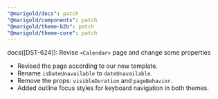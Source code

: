 ```yaml
---
"@marigold/docs": patch
"@marigold/components": patch
"@marigold/theme-b2b": patch
"@marigold/theme-core": patch
---
```


docs([DST-624]): Revise `<Calendar>` page and change some properties

- Revised the page according to our new template. 
- Rename `isDateUnavailable` to `dateUnavailable`. 
- Remove the props: `visibleDuration` and `pageBehavior`. 
- Added outline focus styles for keyboard navigation in both themes.


